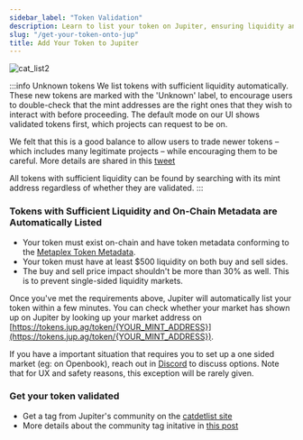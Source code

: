```yaml
---
sidebar_label: "Token Validation"
description: Learn to list your token on Jupiter, ensuring liquidity and metadata compliance for enhanced safety.
slug: "/get-your-token-onto-jup"
title: Add Your Token to Jupiter
---
```


<head>
    <title>How to Add Token to Jupiter: Listing Guide Instructions</title>
    <meta name="twitter:card" content="summary" />
</head>

![cat_list2](./cat_list2.png)

:::info Unknown tokens
We list tokens with sufficient liquidity automatically. These new tokens are marked with the 'Unknown' label, to encourage users to double-check that the mint addresses are the right ones that they wish to interact with before proceeding. The default mode on our UI shows validated tokens first, which projects can request to be on.

We felt that this is a good balance to allow users to trade newer tokens – which includes many legitimate projects – while encouraging them to be careful. More details are shared in this [tweet](https://twitter.com/JupiterExchange/status/1580217415593443329?s=20&t=xmsYmPnUZfuS6tQpvEQ7Pg)

All tokens with sufficient liquidity can be found by searching with its mint address regardless of whether they are validated.
:::

### Tokens with Sufficient Liquidity and On-Chain Metadata are Automatically Listed

- Your token must exist on-chain and have token metadata conforming to the [Metaplex Token Metadata](https://docs.metaplex.com/programs/token-metadata/token-standard).
- Your token must have at least $500 liquidity on both buy and sell sides.
- The buy and sell price impact shouldn't be more than 30% as well. This is to prevent single-sided liquidity markets.

Once you've met the requirements above, Jupiter will automatically list your token within a few minutes. You can check whether your market has shown up on Jupiter by looking up your market address on [https://tokens.jup.ag/token/{YOUR_MINT_ADDRESS}](https://tokens.jup.ag/token/{YOUR_MINT_ADDRESS}).

If you have a important situation that requires you to set up a one sided market (eg: on Openbook), reach out in [Discord](https://discord.gg/jup) to discuss options. Note that for UX and safety reasons, this exception will be rarely given.

### Get your token validated

- Get a tag from Jupiter's community on the [catdetlist site](https://catdetlist.jup.ag) 
- More details about the community tag initative in [this post](https://www.jupresear.ch/t/get-your-token-a-community-tag/18963)
